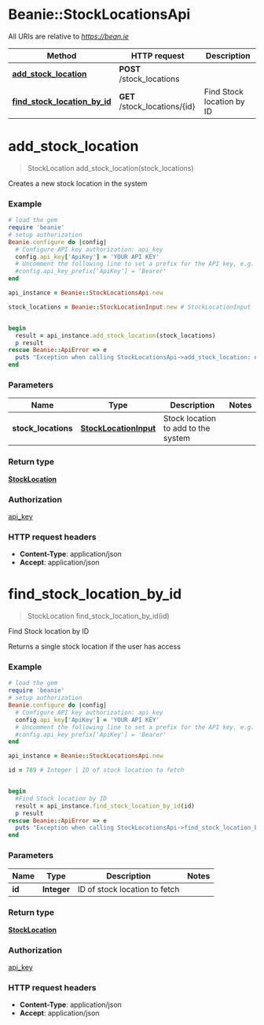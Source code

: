 # Beanie::StockLocationsApi

All URIs are relative to *https://bean.ie*

Method | HTTP request | Description
------------- | ------------- | -------------
[**add_stock_location**](StockLocationsApi.md#add_stock_location) | **POST** /stock_locations | 
[**find_stock_location_by_id**](StockLocationsApi.md#find_stock_location_by_id) | **GET** /stock_locations/{id} | Find Stock location by ID


# **add_stock_location**
> StockLocation add_stock_location(stock_locations)



Creates a new stock location in the system

### Example
```ruby
# load the gem
require 'beanie'
# setup authorization
Beanie.configure do |config|
  # Configure API key authorization: api_key
  config.api_key['ApiKey'] = 'YOUR API KEY'
  # Uncomment the following line to set a prefix for the API key, e.g. 'Bearer' (defaults to nil)
  #config.api_key_prefix['ApiKey'] = 'Bearer'
end

api_instance = Beanie::StockLocationsApi.new

stock_locations = Beanie::StockLocationInput.new # StockLocationInput | Stock location to add to the system


begin
  result = api_instance.add_stock_location(stock_locations)
  p result
rescue Beanie::ApiError => e
  puts "Exception when calling StockLocationsApi->add_stock_location: #{e}"
end
```

### Parameters

Name | Type | Description  | Notes
------------- | ------------- | ------------- | -------------
 **stock_locations** | [**StockLocationInput**](StockLocationInput.md)| Stock location to add to the system | 

### Return type

[**StockLocation**](StockLocation.md)

### Authorization

[api_key](../README.md#api_key)

### HTTP request headers

 - **Content-Type**: application/json
 - **Accept**: application/json



# **find_stock_location_by_id**
> StockLocation find_stock_location_by_id(id)

Find Stock location by ID

Returns a single stock location if the user has access

### Example
```ruby
# load the gem
require 'beanie'
# setup authorization
Beanie.configure do |config|
  # Configure API key authorization: api_key
  config.api_key['ApiKey'] = 'YOUR API KEY'
  # Uncomment the following line to set a prefix for the API key, e.g. 'Bearer' (defaults to nil)
  #config.api_key_prefix['ApiKey'] = 'Bearer'
end

api_instance = Beanie::StockLocationsApi.new

id = 789 # Integer | ID of stock location to fetch


begin
  #Find Stock location by ID
  result = api_instance.find_stock_location_by_id(id)
  p result
rescue Beanie::ApiError => e
  puts "Exception when calling StockLocationsApi->find_stock_location_by_id: #{e}"
end
```

### Parameters

Name | Type | Description  | Notes
------------- | ------------- | ------------- | -------------
 **id** | **Integer**| ID of stock location to fetch | 

### Return type

[**StockLocation**](StockLocation.md)

### Authorization

[api_key](../README.md#api_key)

### HTTP request headers

 - **Content-Type**: application/json
 - **Accept**: application/json



